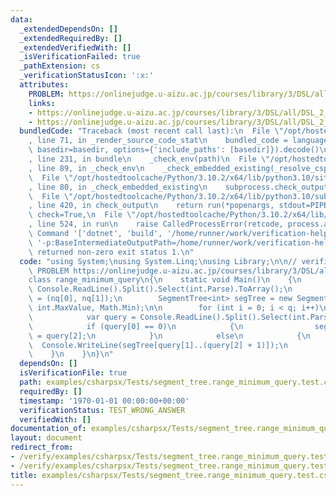 ```yaml
---
data:
  _extendedDependsOn: []
  _extendedRequiredBy: []
  _extendedVerifiedWith: []
  _isVerificationFailed: true
  _pathExtension: cs
  _verificationStatusIcon: ':x:'
  attributes:
    PROBLEM: https://onlinejudge.u-aizu.ac.jp/courses/library/3/DSL/all/DSL_2_A
    links:
    - https://onlinejudge.u-aizu.ac.jp/courses/library/3/DSL/all/DSL_2_A
    - https://onlinejudge.u-aizu.ac.jp/courses/library/3/DSL/all/DSL_2_A
  bundledCode: "Traceback (most recent call last):\n  File \"/opt/hostedtoolcache/Python/3.10.2/x64/lib/python3.10/site-packages/onlinejudge_verify/documentation/build.py\"\
    , line 71, in _render_source_code_stat\n    bundled_code = language.bundle(stat.path,\
    \ basedir=basedir, options={'include_paths': [basedir]}).decode()\n  File \"/opt/hostedtoolcache/Python/3.10.2/x64/lib/python3.10/site-packages/onlinejudge_verify/languages/csharp.py\"\
    , line 231, in bundle\n    _check_env(path)\n  File \"/opt/hostedtoolcache/Python/3.10.2/x64/lib/python3.10/site-packages/onlinejudge_verify/languages/csharp.py\"\
    , line 89, in _check_env\n    _check_embedded_existing(_resolve_csproj(path))\n\
    \  File \"/opt/hostedtoolcache/Python/3.10.2/x64/lib/python3.10/site-packages/onlinejudge_verify/languages/csharp.py\"\
    , line 80, in _check_embedded_existing\n    subprocess.check_output(command)\n\
    \  File \"/opt/hostedtoolcache/Python/3.10.2/x64/lib/python3.10/subprocess.py\"\
    , line 420, in check_output\n    return run(*popenargs, stdout=PIPE, timeout=timeout,\
    \ check=True,\n  File \"/opt/hostedtoolcache/Python/3.10.2/x64/lib/python3.10/subprocess.py\"\
    , line 524, in run\n    raise CalledProcessError(retcode, process.args,\nsubprocess.CalledProcessError:\
    \ Command '['dotnet', 'build', '/home/runner/work/verification-helper/verification-helper/examples/csharpsx/Tests/Tests.csproj',\
    \ '-p:BaseIntermediateOutputPath=/home/runner/work/verification-helper/verification-helper/.verify-helper/cache/dotnet/obj/']'\
    \ returned non-zero exit status 1.\n"
  code: "using System;\nusing System.Linq;\nusing Library;\n\n// verification-helper:\
    \ PROBLEM https://onlinejudge.u-aizu.ac.jp/courses/library/3/DSL/all/DSL_2_A\n\
    class range_minimum_query\n{\n    static void Main()\n    {\n        var nq =\
    \ Console.ReadLine().Split().Select(int.Parse).ToArray();\n        var (n, q)\
    \ = (nq[0], nq[1]);\n        SegmentTree<int> segTree = new SegmentTree<int>(n,\
    \ int.MaxValue, Math.Min);\n\n        for (int i = 0; i < q; i++)\n        {\n\
    \            var query = Console.ReadLine().Split().Select(int.Parse).ToArray();\n\
    \            if (query[0] == 0)\n            {\n                segTree[query[1]]\
    \ = query[2];\n            }\n            else\n            {\n              \
    \  Console.WriteLine(segTree[query[1]..(query[2] + 1)]);\n            }\n    \
    \    }\n    }\n}\n"
  dependsOn: []
  isVerificationFile: true
  path: examples/csharpsx/Tests/segment_tree.range_minimum_query.test.cs
  requiredBy: []
  timestamp: '1970-01-01 00:00:00+00:00'
  verificationStatus: TEST_WRONG_ANSWER
  verifiedWith: []
documentation_of: examples/csharpsx/Tests/segment_tree.range_minimum_query.test.cs
layout: document
redirect_from:
- /verify/examples/csharpsx/Tests/segment_tree.range_minimum_query.test.cs
- /verify/examples/csharpsx/Tests/segment_tree.range_minimum_query.test.cs.html
title: examples/csharpsx/Tests/segment_tree.range_minimum_query.test.cs
---
```

